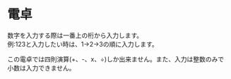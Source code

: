 # 電卓

数字を入力する際は一番上の桁から入力します。  
例:123と入力したい時は、1->2->3の順に入力します。

この電卓では四則演算(+、-、x、÷)しか出来ません。また、入力は整数のみで小数は入力できません。
